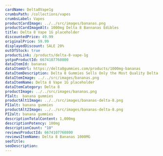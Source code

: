 ```yaml
---
cardName: Delta8Vape1g
crumbsPath: /collections/vapes
crumbsLabel: Vapes
productCardImage: ../../src/images/bananas.png
productCardImageAlt: 1000mg Delta 8 Bannanas Edibles
title: Delta 8 Vape 1G placeholder
discountedPrice: 49.99
originalPrice: 59.99
displayedDiscount: SALE 20%
outOfStock: true
productLink: /products/delta-8-vape-1g
yotpoProductId: 6674107760800
dataItemId: bananas
dataItemUrl: https://delta8gummies.com/products/1000mg-bananas
dataItemDescription: Delta 8 Gummies Sells Only the Most Quality Delta 8 THC Vapes Fully Formulated from Hemp. These products are 2018 Federal Farm Bill Legal.
dataItemImage: ../../src/images/bananas.png
dataItemName: Delta 8 Vape 1G placeholder
dataItemCategory: Delta 8
productImage: ../../src/images/bananas.png
PIalt:  banana gummies
productAlt1Image: ../../src/images/bananas-delta-8.png
PI1alt: banana gummies
productAlt2Image: ../../src/images/bananas-delta-8.png
PI2alt: banana gummies
descriptionTotalContent: 1,000mg
descriptionPotency: 100mg
descriptionCount: "10"
reviewsProductId: 6674107760800
reviewsItemName: Delta 8 Bananas 1000MG
seoTitle: 
seoDescription:
---
```

